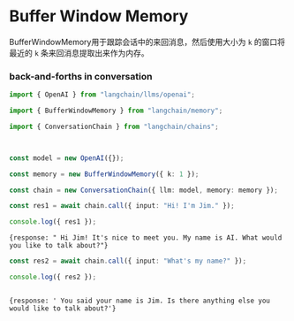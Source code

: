 # Buffer Window Memory

BufferWindowMemory用于跟踪会话中的来回消息，然后使用大小为 `k` 的窗口将最近的 `k` 条来回消息提取出来作为内存。 

### back-and-forths in conversation

```typescript
import { OpenAI } from "langchain/llms/openai";

import { BufferWindowMemory } from "langchain/memory";

import { ConversationChain } from "langchain/chains";



const model = new OpenAI({});

const memory = new BufferWindowMemory({ k: 1 });

const chain = new ConversationChain({ llm: model, memory: memory });

const res1 = await chain.call({ input: "Hi! I'm Jim." });

console.log({ res1 });

```


```shell
{response: " Hi Jim! It's nice to meet you. My name is AI. What would you like to talk about?"}

```


```typescript
const res2 = await chain.call({ input: "What's my name?" });

console.log({ res2 });

```


```shell

{response: ' You said your name is Jim. Is there anything else you would like to talk about?'}

```

